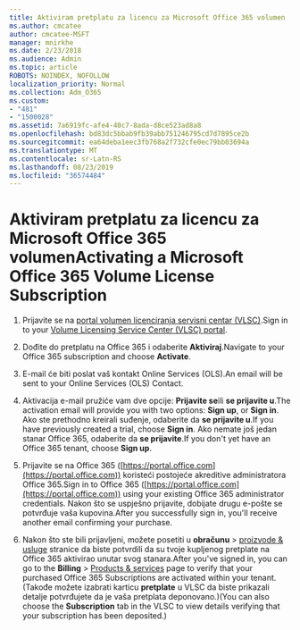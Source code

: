 ```yaml
---
title: Aktiviram pretplatu za licencu za Microsoft Office 365 volumen
ms.author: cmcatee
author: cmcatee-MSFT
manager: mnirkhe
ms.date: 2/23/2018
ms.audience: Admin
ms.topic: article
ROBOTS: NOINDEX, NOFOLLOW
localization_priority: Normal
ms.collection: Adm_O365
ms.custom:
- "481"
- "1500028"
ms.assetid: 7a6919fc-afe4-40c7-8ada-d8ce523ad8a8
ms.openlocfilehash: bd83dc5bbab9fb39abb751246795cd7d7895ce2b
ms.sourcegitcommit: ea64deba1eec3fb768a2f732cfe0ec79bb03694a
ms.translationtype: MT
ms.contentlocale: sr-Latn-RS
ms.lasthandoff: 08/23/2019
ms.locfileid: "36574484"
---
```

# <a name="activating-a-microsoft-office-365-volume-license-subscription"></a><span data-ttu-id="ac575-102">Aktiviram pretplatu za licencu za Microsoft Office 365 volumen</span><span class="sxs-lookup"><span data-stu-id="ac575-102">Activating a Microsoft Office 365 Volume License Subscription</span></span>

1. <span data-ttu-id="ac575-103">Prijavite se na [portal volumen licenciranja servisni centar (VLSC)](http://go.microsoft.com/fwlink/p/?LinkId=329762).</span><span class="sxs-lookup"><span data-stu-id="ac575-103">Sign in to your [Volume Licensing Service Center (VLSC) portal](http://go.microsoft.com/fwlink/p/?LinkId=329762).</span></span>

2. <span data-ttu-id="ac575-104">Dođite do pretplatu na Office 365 i odaberite **Aktiviraj**.</span><span class="sxs-lookup"><span data-stu-id="ac575-104">Navigate to your Office 365 subscription and choose **Activate**.</span></span>

3. <span data-ttu-id="ac575-105">E-mail će biti poslat vaš kontakt Online Services (OLS).</span><span class="sxs-lookup"><span data-stu-id="ac575-105">An email will be sent to your Online Services (OLS) Contact.</span></span>

4. <span data-ttu-id="ac575-106">Aktivacija e-mail pružiće vam dve opcije: **Prijavite se**ili **se prijavite u**.</span><span class="sxs-lookup"><span data-stu-id="ac575-106">The activation email will provide you with two options: **Sign up**, or **Sign in**.</span></span> <span data-ttu-id="ac575-107">Ako ste prethodno kreirali suđenje, odaberite da **se prijavite u**.</span><span class="sxs-lookup"><span data-stu-id="ac575-107">If you have previously created a trial, choose **Sign in**.</span></span> <span data-ttu-id="ac575-108">Ako nemate još jedan stanar Office 365, odaberite da **se prijavite**.</span><span class="sxs-lookup"><span data-stu-id="ac575-108">If you don't yet have an Office 365 tenant, choose **Sign up**.</span></span>

5. <span data-ttu-id="ac575-109">Prijavite se na Office 365 ([https://portal.office.com](https://portal.office.com)) koristeći postojeće akreditive administratora Office 365.</span><span class="sxs-lookup"><span data-stu-id="ac575-109">Sign in to Office 365 ([https://portal.office.com](https://portal.office.com)) using your existing Office 365 administrator credentials.</span></span> <span data-ttu-id="ac575-110">Nakon što se uspješno prijavite, dobijate drugu e-pošte se potvrđuje vaša kupovina.</span><span class="sxs-lookup"><span data-stu-id="ac575-110">After you successfully sign in, you'll receive another email confirming your purchase.</span></span>

6. <span data-ttu-id="ac575-111">Nakon što ste bili prijavljeni, možete posetiti u **obračunu** \> [proizvode & usluge](https://go.microsoft.com/fwlink/p/?linkid=842054) stranice da biste potvrdili da su tvoje kupljenog pretplate na Office 365 aktivirao unutar svog stanara.</span><span class="sxs-lookup"><span data-stu-id="ac575-111">After you've signed in, you can go to the **Billing** \> [Products & services](https://go.microsoft.com/fwlink/p/?linkid=842054) page to verify that your purchased Office 365 Subscriptions are activated within your tenant.</span></span> <span data-ttu-id="ac575-112">(Takođe možete izabrati karticu **pretplate** u VLSC da biste prikazali detalje potvrđujete da je vaša pretplata deponovano.)</span><span class="sxs-lookup"><span data-stu-id="ac575-112">(You can also choose the **Subscription** tab in the VLSC to view details verifying that your subscription has been deposited.)</span></span>